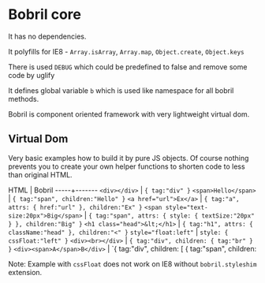 Bobril core
===========

It has no dependencies.

It polyfills for IE8 - `Array.isArray`, `Array.map`, `Object.create`, `Object.keys`

There is used `DEBUG` which could be predefined to false and remove some code by uglify

It defines global variable `b` which is used like namespace for all bobril methods.

Bobril is component oriented framework with very lightweight virtual dom.

Virtual Dom
-----------

Very basic examples how to build it by pure JS objects. Of course nothing prevents you to create your own helper functions to shorten code to less than original HTML.

HTML | Bobril
-----+-------
`<div></div>` | `{ tag:"div" }`
`<span>Hello</span>` | `{ tag:"span", children:"Hello" }`
`<a href="url">Ex</a>` | `{ tag:"a", attrs: { href:"url" }, children:"Ex" }`
`<span style="text-size:20px">Big</span>` | `{ tag:"span", attrs: { style: { textSize:"20px" } }, children:"Big" }`
`<h1 class="head">&lt;</h1>` | `{ tag:"h1", attrs: { className:"head" }, children:"<" }`
`style="float:left"` | `style: { cssFloat:"left" }`
`<div><br></div>` | `{ tag:"div", children: { tag:"br" } }`
`<div><span>A</span>B</div>` | `{ tag:"div", children: [ { tag:"span", children:

Note: Example with `cssFloat` does not work on IE8 without `bobril.styleshim` extension.
